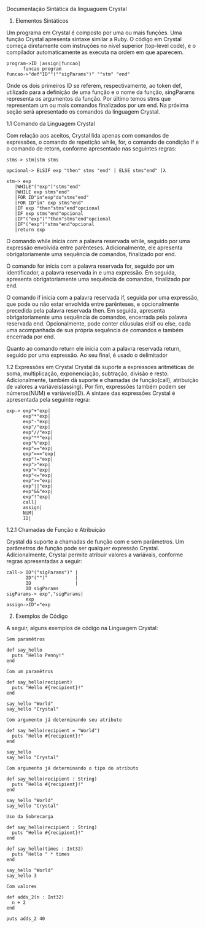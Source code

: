 Documentação Sintática da linguaguem Crystal

1. Elementos Sintáticos

Um programa em Crystal é composto por uma ou mais funções. Uma função Crystal apresenta sintaxe similar a Ruby.
O código em Crystal  começa diretamente com instruções no nível superior (top-level code), e o compilador automaticamente as executa na ordem em que aparecem.

```
program->ID |assign|funcao|
      funcao program
funcao->"def"ID""(""sigParams")" ""stm" "end"
``` 
Onde os dois primeiros ID se referem, respectivamente, ao token def, utilizado para a definição de uma função e o nome da função, singParams representa os argumentos da função. Por último temos stms que representam um ou mais comandos finalizados por um end. Na próxima seção será apresentado os comandos da linguagem Crystal. 

1.1 Comando da Linguagem Crystal

Com relação aos aceitos, Crystal lida apenas com comandos de expressôes, o comando de repetição while, for, o comando de condição if e o comando de retorn, conforme apresentado nas seguintes regras:

```
stms-> stm|stm stms

opcional-> ELSIF exp "then" stms "end" | ELSE stms"end" |λ

stm-> exp
   |WHILE"("exp")"stms"end"
   |WHILE exp stms"end"
   |FOR ID"in"exp"do"stms"end"
   |FOR ID"in" exp stms"end"
   |IF exp "then"stms"end"opcional
   |IF exp stms"end"opcional
   |IF"("exp")""then"stms"end"opcional
   |IF"("exp")"stms"end"opcional
   |return exp
```
O comando while inicia com a palavra reservada while, seguido por uma expressão envolvida entre parênteses. Adicionalmente, ele apresenta obrigatoriamente uma sequência de comandos, finalizado por end.

O comando for inicia com a palavra reservada for, seguido por um identificador, a palavra reservada in e uma expressão. Em seguida, apresenta obrigatoriamente uma sequência de comandos, finalizado por end.

O comando if inicia com a palavra reservada if, seguida por uma expressão, que pode ou não estar envolvida entre parênteses, e opcionalmente precedida pela palavra reservada then. Em seguida, apresenta obrigatoriamente uma sequência de comandos, encerrada pela palavra reservada end. Opcionalmente, pode conter cláusulas elsif ou else, cada uma acompanhada de sua própria sequência de comandos e também encerrada por end.

Quanto ao comando return ele inicia com a palavra reservada return, seguido por uma expressão. Ao seu final, é usado o delimitador

1.2 Expressôes em Crystal
Crystal dá suporte a expressoes aritméticas de soma, multiplicação, exponenciação, subtração, divisão e resto. Adicionalmente, também dá suporte e chamadas de função(call), atribuição de valores a variáveis(assing). Por fim, expressôes também podem ser números(NUM) e variáveis(ID). A sintaxe das expressôes Crystal é apresentada pela seguinte regra:

```
exp-> exp"+"exp|
      exp"*"exp|
      exp"-"exp|
      exp"/"exp|
      exp"//"exp|
      exp"**"exp|
      exp"%"exp|
      exp"=="exp|
      exp"==="exp|
      exp"!="exp|
      exp">"exp|
      exp">"exp|
      exp"<="exp|
      exp">="exp|
      exp"||"exp|
      exp"&&"exp|
      exp"!"exp|
      call|
      assign|
      NUM|
      ID|      
```

1.2.1 Chamadas de Função e Atribuição

Crystal dá suporte a chamadas de função com e sem parâmetros. Um parâmetros de função pode ser qualquer expressão Crystal. Adicionalmente, Crystal permite atribuir valores a variávais, conforme regras apresentadas a seguir:

```
call-> ID"("sigParams")" |
       ID"("")"          |
       ID                |
       ID sigParams
sigParams-> exp","sigParams|
       exp
assign->ID"="exp      
```





2. Exemplos de Código
   
A seguir, alguns exemplos de código na Linguagem Crystal:


```
Sem paramêtros

def say_hello
  puts "Hello Penny!"
end

Com um paramêtros

def say_hello(recipient)
  puts "Hello #{recipient}!"
end

say_hello "World"
say_hello "Crystal"

Com argumento já determinando seu atributo 

def say_hello(recipient = "World")
  puts "Hello #{recipient}!"
end

say_hello
say_hello "Crystal"

Com argumento já determinando o tipo do atributo

def say_hello(recipient : String)
  puts "Hello #{recipient}!"
end

say_hello "World"
say_hello "Crystal"

Uso da Sobrecarga

def say_hello(recipient : String)
  puts "Hello #{recipient}!"
end

def say_hello(times : Int32)
  puts "Hello " * times
end

say_hello "World"
say_hello 3

Com valores

def adds_2(n : Int32)
  n + 2
end

puts adds_2 40

```






